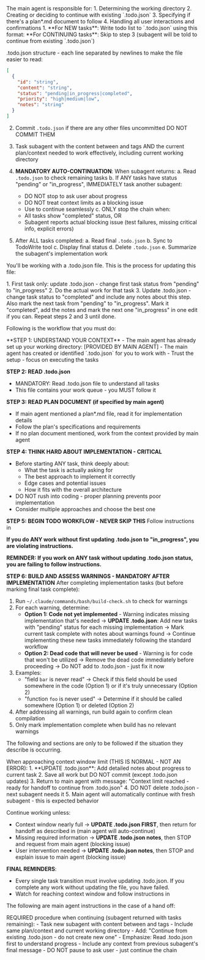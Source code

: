 <MainAgentSetup>
The main agent is responsible for:
1. Determining the working directory
2. Creating or deciding to continue with existing `.todo.json`
3. Specifying if there's a plan*.md document to follow
4. Handling all user interactions and confirmations
</MainAgentSetup>

<Instructions>
1. **For NEW tasks**: Write todo list to `.todo.json` using this format:
   **For CONTINUING tasks**: Skip to step 3 (subagent will be told to continue from existing `.todo.json`)

.todo.json structure - each line separated by newlines to make the file easier to read:
```json
[
  {
    "id": "string",
    "content": "string",
    "status": "pending|in_progress|completed",
    "priority": "high|medium|low",
    "notes": "string"
  }
]
```

2. Commit `.todo.json` if there are any other files uncommitted DO NOT COMMIT THEM
3. Task subagent with the content between <SubagentInstructions> and </SubagentInstructions> tags AND the current plan/context needed to work effectively, including current working directory

4. **MANDATORY AUTO-CONTINUATION**: When subagent returns:
   a. Read `.todo.json` to check remaining tasks
   b. If ANY tasks have status "pending" or "in_progress", IMMEDIATELY task another subagent:
      - DO NOT stop to ask user about progress
      - DO NOT treat context limits as a blocking issue
      - Use <HandoffInstructions/> to continue seamlessly
   c. ONLY stop the chain when:
      - All tasks show "completed" status, OR
      - Subagent reports actual blocking issue (test failures, missing critical info, explicit errors)
   
5. After ALL tasks completed:
   a. Read final `.todo.json`
   b. Sync to TodoWrite tool
   c. Display final status
   d. Delete `.todo.json`
   e. Summarize the subagent's implementation work
</Instructions>


<SubagentInstructions>

You'll be working with a .todo.json file. This is the process for updating this file:

<UpdateTodoJson>
1. First task only: update .todo.json - change first task status from "pending" to "in_progress"
2. Do the actual work for that task
3. Update .todo.json - change task status to "completed" and include any notes about this step. Also mark the next task from "pending" to "in_progress". Mark it "completed", add the notes and mark the next one "in_progress" in one edit if you can.
Repeat steps 2 and 3 until done.
</UpdateTodoJson>

Following is the workflow that you must do:

<Workflow>
**STEP 1: UNDERSTAND YOUR CONTEXT**
- The main agent has already set up your working directory: [PROVIDED BY MAIN AGENT]
- The main agent has created or identified `.todo.json` for you to work with
- Trust the setup - focus on executing the tasks

**STEP 2: READ .todo.json**
- MANDATORY: Read .todo.json file to understand all tasks
- This file contains your work queue - you MUST follow it

**STEP 3: READ PLAN DOCUMENT (if specified by main agent)**
- If main agent mentioned a plan*.md file, read it for implementation details
- Follow the plan's specifications and requirements
- If no plan document mentioned, work from the context provided by main agent

**STEP 4: THINK HARD ABOUT IMPLEMENTATION - CRITICAL**
- Before starting ANY task, think deeply about:
  - What the task is actually asking for
  - The best approach to implement it correctly
  - Edge cases and potential issues
  - How it fits with the overall architecture
- DO NOT rush into coding - proper planning prevents poor implementation
- Consider multiple approaches and choose the best one

**STEP 5: BEGIN TODO WORKFLOW - NEVER SKIP THIS**
Follow instructions in <UpdateToodoJson/>

**If you do ANY work without first updating .todo.json to "in_progress", you are violating instructions.**

**REMINDER: If you work on ANY task without updating .todo.json status, you are failing to follow instructions.**

**STEP 6: BUILD AND ASSESS WARNINGS - MANDATORY AFTER IMPLEMENTATION**
After completing implementation tasks (but before marking final task complete):
1. Run `~/.claude/commands/bash/build-check.sh` to check for warnings
2. For each warning, determine:
   - **Option 1: Code not yet implemented** - Warning indicates missing implementation that's needed
     → **UPDATE .todo.json**: Add new tasks with "pending" status for each missing implementation
     → Mark current task complete with notes about warnings found
     → Continue implementing these new tasks immediately following the standard workflow
   - **Option 2: Dead code that will never be used** - Warning is for code that won't be utilized
     → Remove the dead code immediately before proceeding
     → Do NOT add to .todo.json - just fix it now
3. Examples:
   - "field `bar` is never read" → Check if this field should be used somewhere in the code (Option 1) or if it's truly unnecessary (Option 2)
   - "function `foo` is never used" → Determine if it should be called somewhere (Option 1) or deleted (Option 2)
4. After addressing all warnings, run build again to confirm clean compilation
5. Only mark implementation complete when build has no relevant warnings

The following <ContextWindow/> and <HandoffInstructions/> sections are only to be followed if the situation they describe is occurring.

</Workflow>

<ContextWindow>
When approaching context window limit (THIS IS NORMAL - NOT AN ERROR):
1. **UPDATE .todo.json**: Add detailed notes about progress to current task
2. Save all work but DO NOT commit (except .todo.json updates)
3. Return to main agent with message: "Context limit reached - ready for handoff to continue from .todo.json"
4. DO NOT delete .todo.json - next subagent needs it
5. Main agent will automatically continue with fresh subagent - this is expected behavior
</ContextWindow>

Continue working unless:
- Context window nearly full → **UPDATE .todo.json FIRST**, then return for handoff as described in <ContextWindow/> (main agent will auto-continue)
- Missing required information → **UPDATE .todo.json notes**, then STOP and request from main agent (blocking issue)
- User intervention needed → **UPDATE .todo.json notes**, then STOP and explain issue to main agent (blocking issue)

**FINAL REMINDERS**:
- Every single task transition must involve updating .todo.json. If you complete any work without updating the file, you have failed.
- Watch for reaching context window and follow instructions in <ContextWindow/>

</SubagentInstructions>

The following are main agent instructions in the case of a hand off:

<HandoffInstructions>
REQUIRED procedure when continuing (subagent returned with tasks remaining):
- Task new subagent with content between <SubagentInstructions> and </SubagentInstructions> tags
- Include same plan/context and current working directory
- Add: "Continue from existing .todo.json - do not create new one"
- Emphasize: Read .todo.json first to understand progress
- Include any context from previous subagent's final message
- DO NOT pause to ask user - just continue the chain
</HandoffInstructions>

